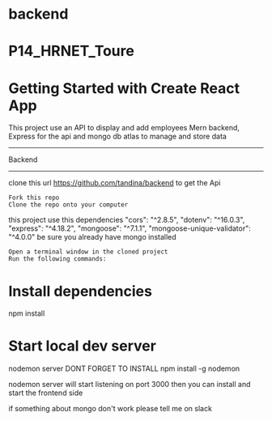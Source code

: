 # backend
# P14_HRNET_Toure
# Getting Started with Create React App

This project use an API to display and add employees
Mern backend, Express for the api and mongo db atlas to manage and store data

******************************
Backend
******************************

clone this url https://github.com/tandina/backend
to get the Api

    Fork this repo
    Clone the repo onto your computer

  this project use this dependencies
      "cors": "^2.8.5",
      "dotenv": "^16.0.3",
      "express": "^4.18.2",
      "mongoose": "^7.1.1",
      "mongoose-unique-validator": "^4.0.0"
  be sure you already have mongo installed

    Open a terminal window in the cloned project
    Run the following commands:

# Install dependencies
npm install

# Start local dev server
nodemon server
DONT FORGET TO INSTALL
npm install -g nodemon

nodemon server will start listening on port 3000
then you can install and start the frontend side




if something about mongo don't work please tell me on slack
